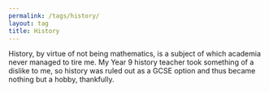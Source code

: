 ```yaml
---
permalink: /tags/history/
layout: tag
title: History
---
```

History, by virtue of not being mathematics, is a subject of which academia never managed to tire me. My Year 9 history teacher took something of a dislike to me, so history was ruled out as a GCSE option and thus became nothing but a hobby, thankfully.